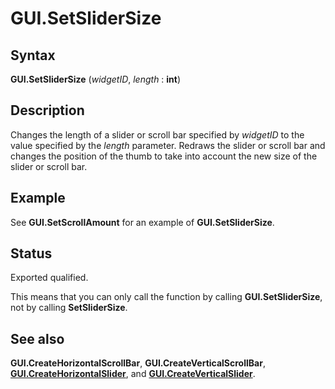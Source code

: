 
# GUI.SetSliderSize

## Syntax
**GUI.SetSliderSize** (_widgetID_, _length_ : **int**)

## Description
Changes the length of a slider or scroll bar specified by _widgetID_ to the value specified by the _length_ parameter. Redraws the slider or scroll bar and changes the position of the thumb to take into account the new size of the slider or scroll bar.


## Example
See **GUI.SetScrollAmount** for an example of **GUI.SetSliderSize**.


## Status
Exported qualified.

This means that you can only call the function by calling **GUI.SetSliderSize**, not by calling **SetSliderSize**.


## See also
**GUI.CreateHorizontalScrollBar**, **GUI.CreateVerticalScrollBar**, **[GUI.CreateHorizontalSlider](gui_createhorizontalslider.html)**, and **[GUI.CreateVerticalSlider](gui_createverticalslider.html)**.

